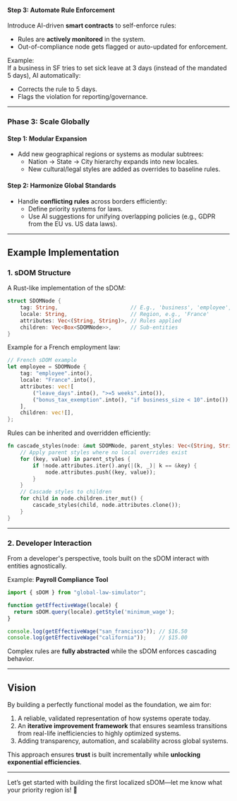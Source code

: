 #### **Step 3: Automate Rule Enforcement**

Introduce AI-driven **smart contracts** to self-enforce rules:

- Rules are **actively monitored** in the system.
- Out-of-compliance node gets flagged or auto-updated for enforcement.

Example:  
If a business in SF tries to set sick leave at 3 days (instead of the mandated 5 days), AI automatically:

- Corrects the rule to 5 days.
- Flags the violation for reporting/governance.

---

### **Phase 3: Scale Globally**

#### **Step 1: Modular Expansion**

- Add new geographical regions or systems as modular subtrees:
    - Nation -> State -> City hierarchy expands into new locales.
    - New cultural/legal styles are added as overrides to baseline rules.

#### **Step 2: Harmonize Global Standards**

- Handle **conflicting rules** across borders efficiently:
    - Define priority systems for laws.
    - Use AI suggestions for unifying overlapping policies (e.g., GDPR from the EU vs. US data laws).

---

## **Example Implementation**

### **1. sDOM Structure**

A Rust-like implementation of the sDOM:

```rust
struct SDOMNode {
    tag: String,                       // E.g., 'business', 'employee', 'country'
    locale: String,                    // Region, e.g., 'France'
    attributes: Vec<(String, String)>, // Rules applied
    children: Vec<Box<SDOMNode>>,      // Sub-entities
}
```

Example for a French employment law:

```rust
// French sDOM example
let employee = SDOMNode {
    tag: "employee".into(),
    locale: "France".into(),
    attributes: vec![
        ("leave_days".into(), ">=5 weeks".into()),
        ("bonus_tax_exemption".into(), "if business_size < 10".into()),
    ],
    children: vec![],
};
```

Rules can be inherited and overridden efficiently:

```rust
fn cascade_styles(node: &mut SDOMNode, parent_styles: Vec<(String, String)>) {
    // Apply parent styles where no local overrides exist
    for (key, value) in parent_styles {
        if !node.attributes.iter().any(|(k, _)| k == &key) {
            node.attributes.push((key, value));
        }
    }
    // Cascade styles to children
    for child in node.children.iter_mut() {
        cascade_styles(child, node.attributes.clone());
    }
}
```

---

### **2. Developer Interaction**

From a developer's perspective, tools built on the sDOM interact with entities agnostically.

Example: **Payroll Compliance Tool**

```javascript
import { sDOM } from "global-law-simulator";

function getEffectiveWage(locale) {
  return sDOM.query(locale).getStyle('minimum_wage');
}

console.log(getEffectiveWage("san_francisco")); // $16.50
console.log(getEffectiveWage("california"));    // $15.00
```

Complex rules are **fully abstracted** while the sDOM enforces cascading behavior.

---

## **Vision**

By building a perfectly functional model as the foundation, we aim for:

1. A reliable, validated representation of how systems operate today.
2. An **iterative improvement framework** that ensures seamless transitions from real-life inefficiencies to highly
   optimized systems.
3. Adding transparency, automation, and scalability across global systems.

This approach ensures **trust** is built incrementally while **unlocking exponential efficiencies**.

---

Let’s get started with building the first localized sDOM—let me know what your priority region is! 🚀